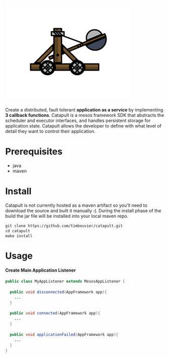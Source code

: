 # ![catapult](media/catapult.png)
Create a distributed, fault tolerant **application as a service** by implementing **3 callback functions**. Catapult is a mesos framework SDK that abstracts the scheduler and executor interfaces, and handles persistent storage for application state. Catapult allows the developer to define with what level of detail they want to control their application.

# Prerequisites
- java
- maven

# Install
Catapult is not currently hosted as a maven artifact so you'll need to download the source and built it manually :(. During the install phase of the build the jar file will be installed into your local maven repo.
```
git clone https://github.com/timbouvier/catapult.git
cd catapult
make install
```

# Usage

#### Create Main Application Listener
```java
public class MyAppListener extends MesosAppListener {
  
  public void disconnected(AppFramework app){
    ...
  }
  
  public void connected(AppFramework app){
    ...
  }
  
  public void applicationFailed(AppFramework app){
    ...
  }
}
```

